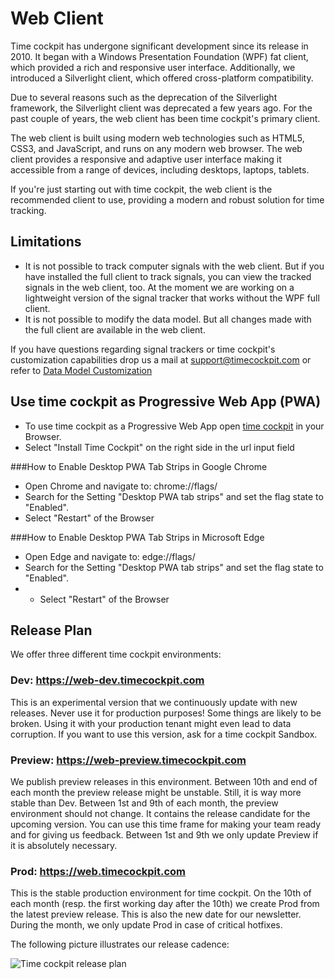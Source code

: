 # Web Client

Time cockpit has undergone significant development since its release in 2010. It began with a Windows Presentation Foundation (WPF) fat client, which provided a rich and responsive user interface. Additionally, we introduced a Silverlight client, which offered cross-platform compatibility.

Due to several reasons such as the deprecation of the Silverlight framework, the Silverlight client was deprecated a few years ago. For the past couple of years, the web client has been time cockpit's primary client.

The web client is built using modern web technologies such as HTML5, CSS3, and JavaScript, and runs on any modern web browser. The web client provides a responsive and adaptive user interface making it accessible from a range of devices, including desktops, laptops, tablets.

If you're just starting out with time cockpit, the web client is the recommended client to use, providing a modern and robust solution for time tracking.

## Limitations

- It is not possible to track computer signals with the web client. But if you have installed the full client to track signals, you can view the tracked signals in the web client, too. At the moment we are working on a lightweight version of the signal tracker that works without the WPF full client.
- It is not possible to modify the data model. But all changes made with the full client are available in the web client.

If you have questions regarding signal trackers or time cockpit's customization capabilities drop us a mail at [support@timecockpit.com](support@timecockpit.com) or refer to [Data Model Customization](~/doc/data-model-customization/overview.md)


## Use time cockpit as Progressive Web App (PWA)

- To use time cockpit as a Progressive Web App open [time cockpit](https://web.timecockpit.com) in your Browser.
- Select "Install Time Cockpit" on the right side in the url input field


###How to Enable Desktop PWA Tab Strips in Google Chrome
- Open Chrome and navigate to: chrome://flags/
- Search for the Setting "Desktop PWA tab strips" and set the flag state to "Enabled".
- Select "Restart" of the Browser

###How to Enable Desktop PWA Tab Strips in Microsoft Edge
- Open Edge and navigate to: edge://flags/
- Search for the Setting "Desktop PWA tab strips" and set the flag state to "Enabled".
- - Select "Restart" of the Browser



## Release Plan

We offer three different time cockpit environments:

### Dev: <https://web-dev.timecockpit.com>

This is an experimental version that we continuously update with new releases. Never use it for production purposes! Some things are likely to be broken. Using it with your production tenant might even lead to data corruption. If you want to use this version, ask for a time cockpit Sandbox.

### Preview: <https://web-preview.timecockpit.com>

We publish preview releases in this environment. Between 10th and end of each month the preview release might be unstable. Still, it is way more stable than Dev. Between 1st and 9th of each month, the preview environment should not change. It contains the release candidate for the upcoming version. You can use this time frame for making your team ready and for giving us feedback. Between 1st and 9th we only update Preview if it is absolutely necessary. 

### Prod: <https://web.timecockpit.com>

This is the stable production environment for time cockpit. On the 10th of each month (resp. the first working day after the 10th) we create Prod from the latest preview release. This is also the new date for our newsletter. During the month, we only update Prod in case of critical hotfixes.

The following picture illustrates our release cadence:

![Time cockpit release plan](images/tc-release-plan.png "Time cockpit release plan")
